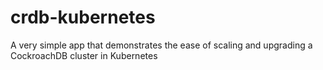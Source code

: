 # crdb-kubernetes
A very simple app that demonstrates the ease of scaling and upgrading a CockroachDB cluster in Kubernetes
